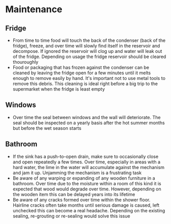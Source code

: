 # Maintenance

## Fridge
* From time to time food will touch the back of the condenser (back of the fridge), freeze, and over time will slowly find itself in the reservoir and decompose. If ignored the reservoir will clog up and water will leak out of the fridge. Depending on usage the fridge reservoir should be cleared thouroughly
* Food or packaging that has frozen against the condenser can be cleaned by leaving the fridge open for a few minutes until it melts enough to remove easily by hand. It's important not to use metal tools to remove this debris. This cleaning is ideal right before a big trip to the supermarket when the fridge is least empty

## Windows
* Over time the seal between windows and the wall will deteriorate. The seal should be inspected on a yearly basis after the hot summer months but before the wet season starts

## Bathroom
* If the sink has a push-to-open drain, make sure to occasionally close and open repeatedly a few times. Over time, especially in areas with a hard water, the lime in the water will accumulate against the mechanism and jam it up. Unjamming the mechanism is a frustrating task
* Be aware of any warping or expanding of any wooden furniture in a bathroom. Over time due to the moisture within a room of this kind it is expected that wood would degrade over time. However, depending on the wooden item this can be delayed years into its lifetime
* Be aware of any cracks formed over time within the shower floor. Hairline cracks often take months until serious damage is caused, left unchecked this can become a real headache. Depending on the existing sealing, re-grouting or re-sealing would solve this issue
